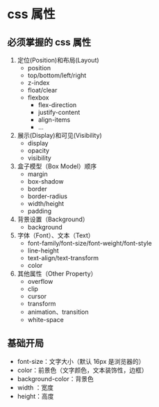 # css 属性

## 必须掌握的 css 属性

1. 定位(Position)和布局(Layout)
   - position
   - top/bottom/left/right
   - z-index
   - float/clear
   - flexbox
     - flex-direction
     - justify-content
     - align-items
     - ...
2. 展示(Display)和可见(Visibility)
   - display
   - opacity
   - visibility
3. 盒子模型（Box Model）顺序
   - margin
   - box-shadow
   - border
   - border-radius
   - width/height
   - padding
4. 背景设置（Background）
   - background
5. 字体（Font）、文本（Text）
   - font-family/font-size/font-weight/font-style
   - line-height
   - text-align/text-transform
   - color
6. 其他属性（Other Property）
   - overflow
   - clip
   - cursor
   - transform
   - animation、transition
   - white-space

## 基础开局

- font-size：文字大小（默认 16px 是浏览器的）
- color：前景色（文字颜色，文本装饰性，边框）
- background-color：背景色
- width ：宽度
- height：高度

###
